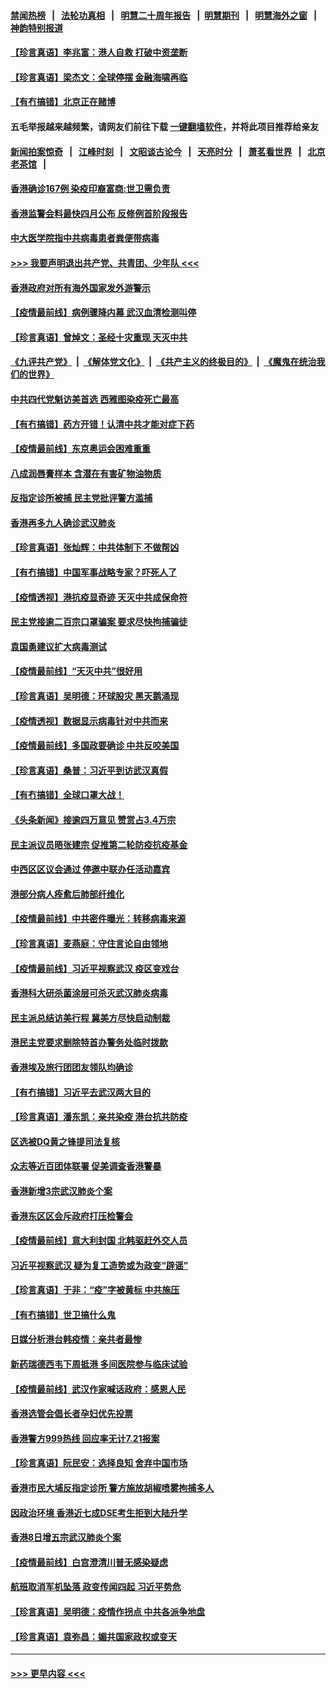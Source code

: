 #### [禁闻热榜](热点新闻.md?=0)  &nbsp;&nbsp;|&nbsp;&nbsp; [法轮功真相](https://github.com/gfw-breaker/truth/blob/master/README.md?=0) &nbsp;&nbsp;|&nbsp;&nbsp; [明慧二十周年报告](https://github.com/gfw-breaker/mh-reports/blob/master/README.md?=0) &nbsp;&nbsp;|&nbsp;&nbsp;[明慧期刊](https://github.com/gfw-breaker/mh-qikan) &nbsp;&nbsp;|&nbsp;&nbsp; [明慧海外之窗](https://github.com/gfw-breaker/mh-news/blob/master/README.md?=0) &nbsp;&nbsp;|&nbsp;&nbsp; [神韵特别报道](https://github.com/gfw-breaker/mh-news/blob/master/shenyun.md?=0)
#### [【珍言真语】李兆富：港人自救 打破中资垄断](../pages/nsc415/n11949870.md?t=03190831) 
#### [【珍言真语】梁杰文：全球停摆 金融海啸再临](../pages/nsc415/n11949928.md?t=03190831) 
#### [【有冇搞错】北京正在赌博](../pages/nsc415/n11950330.md?t=03190831) 
#### 五毛举报越来越频繁，请网友们前往下载 [一键翻墙软件](https://github.com/gfw-breaker/ssr-accounts)，并将此项目推荐给亲友
#### [新闻拍案惊奇](https://github.com/gfw-breaker/banned-news/blob/master/pages/link4.md) &nbsp;&nbsp;|&nbsp;&nbsp; [江峰时刻](https://github.com/gfw-breaker/banned-news/blob/master/pages/link4.md) &nbsp;&nbsp;|&nbsp;&nbsp; [文昭谈古论今](https://github.com/gfw-breaker/banned-news/blob/master/pages/link4.md) &nbsp;&nbsp;|&nbsp;&nbsp; [天亮时分](https://github.com/gfw-breaker/banned-news/blob/master/pages/link4.md) &nbsp;&nbsp;|&nbsp;&nbsp; [萧茗看世界](https://github.com/gfw-breaker/banned-news/blob/master/pages/link4.md) &nbsp;&nbsp;|&nbsp;&nbsp; [北京老茶馆](https://github.com/gfw-breaker/banned-news/blob/master/pages/link4.md) &nbsp;&nbsp;|&nbsp;&nbsp; 
#### [香港确诊167例 染疫印裔富商:世卫需负责](../pages/nsc415/n11948528.md?t=03190831) 
#### [香港监警会料最快四月公布 反修例首阶段报告](../pages/nsc415/n11948497.md?t=03190831) 
#### [中大医学院指中共病毒患者粪便带病毒](../pages/nsc415/n11948470.md?t=03190831) 
#### [>>> 我要声明退出共产党、共青团、少年队 <<<](https://github.com/begood0513/goodnews/blob/master/quit/letter.md) 
#### [香港政府对所有海外国家发外游警示](../pages/nsc415/n11948436.md?t=03190831) 
#### [【疫情最前线】病例骤降内幕 武汉血清检测叫停](../pages/nsc415/n11947859.md?t=03190831) 
#### [【珍言真语】曾焯文：圣经十灾重现 天灭中共](../pages/nsc415/n11947336.md?t=03190831) 
#### [《九评共产党》](https://github.com/begood0513/9ping.md/blob/master/README.md) &nbsp;|&nbsp; [《解体党文化》](../../../../jtdwh.md/blob/master/README.md)  &nbsp;|&nbsp; [《共产主义的终极目的》](../../../../gczydzjmd.md/blob/master/README.md) &nbsp;|&nbsp; [《魔鬼在统治我们的世界》](../../../../mgztzwmdsj.md/blob/master/README.md) 
#### [中共四代党魁访美首选 西雅图染疫死亡最高](../pages/nsc415/n11947602.md?t=03190831) 
#### [【有冇搞错】药方开错！认清中共才能对症下药](../pages/nsc415/n11947665.md?t=03190831) 
#### [【疫情最前线】东京奥运会困难重重](../pages/nsc415/n11945183.md?t=03190831) 
#### [八成润唇膏样本 含潜在有害矿物油物质](../pages/nsc415/n11945662.md?t=03190831) 
#### [反指定诊所被捕 民主党批评警方滥捕](../pages/nsc415/n11945600.md?t=03190831) 
#### [香港再多九人确诊武汉肺炎](../pages/nsc415/n11945566.md?t=03190831) 
#### [【珍言真语】张灿辉：中共体制下 不做帮凶](../pages/nsc415/n11944986.md?t=03190831) 
#### [【有冇搞错】中国军事战略专家？吓死人了](../pages/nsc415/n11944939.md?t=03190831) 
#### [【疫情透视】港抗疫显奇迹 天灭中共成保命符](../pages/nsc415/n11942593.md?t=03190831) 
#### [民主党接逾二百宗口罩骗案 要求尽快拘捕骗徒](../pages/nsc415/n11943027.md?t=03190831) 
#### [袁国勇建议扩大病毒测试](../pages/nsc415/n11942997.md?t=03190831) 
#### [【疫情最前线】“天灭中共”很好用](../pages/nsc415/n11942716.md?t=03190831) 
#### [【珍言真语】吴明德：环球股灾 黑天鹅涌现](../pages/nsc415/n11940772.md?t=03190831) 
#### [【疫情透视】数据显示病毒针对中共而来](../pages/nsc415/n11940697.md?t=03190831) 
#### [【疫情最前线】多国政要确诊 中共反咬美国](../pages/nsc415/n11938734.md?t=03190831) 
#### [【珍言真语】桑普：习近平到访武汉真假](../pages/nsc415/n11938896.md?t=03190831) 
#### [【有冇搞错】全球口罩大战！](../pages/nsc415/n11938472.md?t=03190831) 
#### [《头条新闻》接逾四万意见 赞赏占3.4万宗](../pages/nsc415/n11936898.md?t=03190831) 
#### [民主派议员晤张建宗 促推第二轮防疫抗疫基金](../pages/nsc415/n11936899.md?t=03190831) 
#### [中西区区议会通过 停邀中联办任活动嘉宾](../pages/nsc415/n11936888.md?t=03190831) 
#### [港部分病人痊愈后肺部纤维化](../pages/nsc415/n11936846.md?t=03190831) 
#### [【疫情最前线】中共密件曝光：转移病毒来源](../pages/nsc415/n11936342.md?t=03190831) 
#### [【珍言真语】麦燕庭：守住言论自由领地](../pages/nsc415/n11936215.md?t=03190831) 
#### [【疫情最前线】习近平视察武汉 疫区变戏台](../pages/nsc415/n11933377.md?t=03190831) 
#### [香港科大研杀菌涂层可杀灭武汉肺炎病毒](../pages/nsc415/n11933772.md?t=03190831) 
#### [民主派总结访美行程 冀美方尽快启动制裁](../pages/nsc415/n11933743.md?t=03190831) 
#### [港民主党要求删除特首办警务处临时拨款](../pages/nsc415/n11933730.md?t=03190831) 
#### [香港埃及旅行团团友领队均确诊](../pages/nsc415/n11933697.md?t=03190831) 
#### [【有冇搞错】习近平去武汉两大目的](../pages/nsc415/n11933210.md?t=03190831) 
#### [【珍言真语】潘东凯：亲共染疫 港台抗共防疫](../pages/nsc415/n11933162.md?t=03190831) 
#### [区选被DQ黄之锋提司法复核](../pages/nsc415/n11931195.md?t=03190831) 
#### [众志等近百团体联署 促美调查香港警暴](../pages/nsc415/n11931152.md?t=03190831) 
#### [香港新增3宗武汉肺炎个案](../pages/nsc415/n11931136.md?t=03190831) 
#### [香港东区区会斥政府打压检警会](../pages/nsc415/n11931086.md?t=03190831) 
#### [【疫情最前线】意大利封国 北韩驱赶外交人员](../pages/nsc415/n11930660.md?t=03190831) 
#### [习近平视察武汉 疑为复工造势或为政变“辟谣”](../pages/nsc415/n11930847.md?t=03190831) 
#### [【珍言真语】于非：“疫”字被黄标 中共施压](../pages/nsc415/n11930410.md?t=03190831) 
#### [【有冇搞错】世卫搞什么鬼](../pages/nsc415/n11930475.md?t=03190831) 
#### [日媒分析港台韩疫情：亲共者最惨](../pages/nsc415/n11928776.md?t=03190831) 
#### [新药瑞德西韦下周抵港 多间医院参与临床试验](../pages/nsc415/n11928462.md?t=03190831) 
#### [【疫情最前线】武汉作家喊话政府：感恩人民](../pages/nsc415/n11927940.md?t=03190831) 
#### [香港选管会倡长者孕妇优先投票](../pages/nsc415/n11928449.md?t=03190831) 
#### [香港警方999热线 回应率无计7.21报案](../pages/nsc415/n11928448.md?t=03190831) 
#### [【珍言真语】阮民安：选择良知 舍弃中国市场](../pages/nsc415/n11927705.md?t=03190831) 
#### [香港市民大埔反指定诊所 警方施放胡椒喷雾拘捕多人](../pages/nsc415/n11925774.md?t=03190831) 
#### [因政治环境 香港近七成DSE考生拒到大陆升学](../pages/nsc415/n11925759.md?t=03190831) 
#### [香港8日增五宗武汉肺炎个案](../pages/nsc415/n11925736.md?t=03190831) 
#### [【疫情最前线】白宫澄清川普无感染疑虑](../pages/nsc415/n11925567.md?t=03190831) 
#### [航班取消军机坠落 政变传闻四起 习近平势危](../pages/nsc415/n11925467.md?t=03190831) 
#### [【珍言真语】吴明德：疫情作拐点 中共各派争地盘](../pages/nsc415/n11925299.md?t=03190831) 
#### [【珍言真语】袁弥昌：媚共国家政权或变天](../pages/nsc415/n11923199.md?t=03190831) 

----
#### [ >>> 更早内容 <<< ](../indexes/nsc415-earlier.md)
